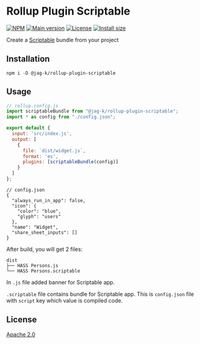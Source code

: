[npm]: https://img.shields.io/npm/v/@jag-k/rollup-plugin-scriptable
[npm-url]: https://www.npmjs.com/package/@jag-k/rollup-plugin-scriptable
[main-version]: https://img.shields.io/github/package-json/v/jag-k/rollup-plugin-scriptable?label=main%20version
[size]: https://packagephobia.com/badge?p=@jag-k/rollup-plugin-scriptable
[size-url]: https://packagephobia.com/result?p=@jag-k/rollup-plugin-scriptable
[license]: https://img.shields.io/github/license/jag-k/rollup-plugin-scriptable

# Rollup Plugin Scriptable

[![NPM][npm]][npm-url]
[![Main version][main-version]](package.json)
[![License][license]](LICENSE)
[![Install size][size]][size-url]

Create a [Scriptable](https://scriptable.app) bundle from your project

## Installation

```shell
npm i -D @jag-k/rollup-plugin-scriptable
```

## Usage

```js
// rollup.config.js
import scriptableBundle from "@jag-k/rollup-plugin-scriptable";
import * as config from "./config.json";

export default {
  input: 'src/index.js',
  output: [
    {
      file: `dist/widget.js`,
      format: 'es',
      plugins: [scriptableBundle(config)]
    }
  ]
};
```

```json5
// config.json
{
  "always_run_in_app": false,
  "icon": {
    "color": "blue",
    "glyph": "users"
  },
  "name": "Widget",
  "share_sheet_inputs": []
}
```

After build, you will get 2 files:

```
dist
├── HASS Persons.js
└── HASS Persons.scriptable

```

In `.js` file added banner for Scriptable app.

`.scriptable` file contains bundle for Scriptable app.
This is `config.json` file with `script` key which value is compiled code.



## License

[Apache 2.0](LICENSE)
